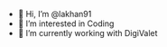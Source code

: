 - 👋 Hi, I’m @lakhan91
- 👀 I’m interested in Coding
- 🌱 I’m currently working with DigiValet

<!---
lakhan91/lakhan91 is a ✨ special ✨ repository because its `README.md` (this file) appears on your GitHub profile.
You can click the Preview link to take a look at your changes.
--->
